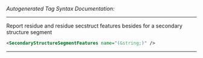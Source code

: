 _Autogenerated Tag Syntax Documentation:_

---
Report residue and residue secstruct features besides for a secondary structure segment

```xml
<SecondaryStructureSegmentFeatures name="(&string;)" />
```



---
